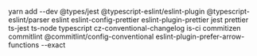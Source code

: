 yarn add --dev @types/jest @typescript-eslint/eslint-plugin @typescript-eslint/parser eslint eslint-config-prettier eslint-plugin-prettier jest prettier ts-jest ts-node typescript cz-conventional-changelog is-ci commitizen commitlint @commitlint/config-conventional eslint-plugin-prefer-arrow-functions --exact
